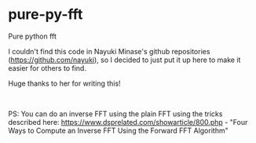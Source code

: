 # pure-py-fft
Pure python fft

I couldn't find this code in Nayuki Minase's github repositories (https://github.com/nayuki), so I decided to just put it up here to make it easier for others to find.

Huge thanks to her for writing this!

<br /> 

PS: You can do an inverse FFT using the plain FFT using the tricks described here: https://www.dsprelated.com/showarticle/800.php - "Four Ways to Compute an Inverse FFT Using the Forward FFT Algorithm"

